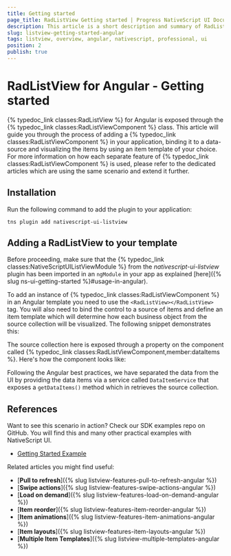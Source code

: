 ```yaml
---
title: Getting started
page_title: RadListView Getting started | Progress NativeScript UI Documentation
description: This article is a short description and summary of RadListView's features and their usage with Angular
slug: listview-getting-started-angular
tags: listview, overview, angular, nativescript, professional, ui
position: 2
publish: true
---
```


# RadListView for Angular - Getting started
{% typedoc_link classes:RadListView %} for Angular is exposed through the {% typedoc_link classes:RadListViewComponent %} class. This article will guide you through the process of adding a {% typedoc_link classes:RadListViewComponent %} in your application, binding it to a data-source and visualizing the items by using an item template of your choice. For more information on how each separate feature of {% typedoc_link classes:RadListViewComponent %} is used, please refer to the dedicated articles which are using the same scenario and extend it further.

## Installation
Run the following command to add the plugin to your application:

```
tns plugin add nativescript-ui-listview
```

## Adding a RadListView to your template
Before proceeding, make sure that the {% typedoc_link classes:NativeScriptUIListViewModule %} from the *nativescript-ui-listview* plugin has been imported in an `ngModule` in your app as explained [here]({% slug ns-ui-getting-started %}#usage-in-angular).

To add an instance of {% typedoc_link classes:RadListViewComponent %} in an Angular template you need to use the `<RadListView></RadListView>` tag. You will also need to bind the control to a source of items and define an item template which will determine how each business object from the source collection will be visualized. The following snippet demonstrates this:

<snippet id='listview-getting-started-angular-xml'/>

The source collection here is exposed through a property on the component called {% typedoc_link classes:RadListViewComponent,member:dataItems %}. Here's how the component looks like:

<snippet id='listview-getting-started-angular'/>

Following the Angular best practices, we have separated the data from the UI by providing the data items via a service called `DataItemService` that exposes a `getDataItems()` method which in retrieves the source collection.

## References
Want to see this scenario in action?
Check our SDK examples repo on GitHub. You will find this and many other practical examples with NativeScript UI.

* [Getting Started Example](https://github.com/NativeScript/nativescript-ui-samples-angular/tree/master/listview/src/app/examples/getting-started)


Related articles you might find useful:

* [**Pull to refresh**]({% slug listview-features-pull-to-refresh-angular %})
* [**Swipe actions**]({% slug listview-features-swipe-actions-angular %})
* [**Load on demand**]({% slug listview-features-load-on-demand-angular %})
* [**Item reorder**]({% slug listview-features-item-reorder-angular %})
* [**Item animations**]({% slug listview-features-item-animations-angular %})
* [**Item layouts**]({% slug listview-features-item-layouts-angular %})
* [**Multiple Item Templates**]({% slug listview-multiple-templates-angular %})
